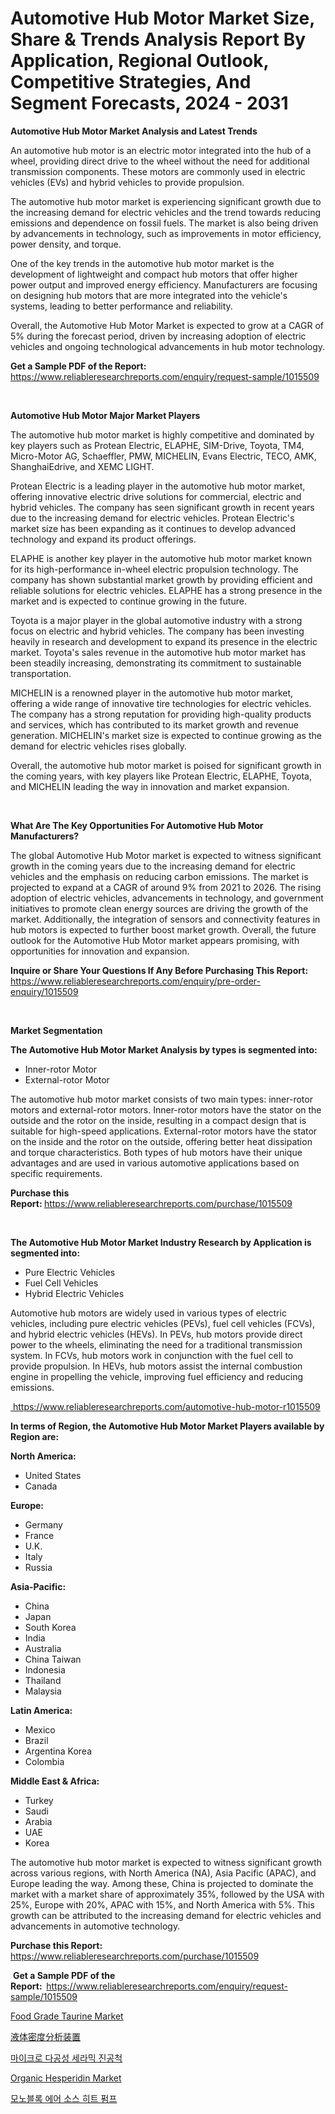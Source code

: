 <p><h1>Automotive Hub Motor Market Size, Share & Trends Analysis Report By Application, Regional Outlook, Competitive Strategies, And Segment Forecasts, 2024 - 2031</h1></p><p><strong>Automotive Hub Motor Market Analysis and Latest Trends</strong></p>
<p><p>An automotive hub motor is an electric motor integrated into the hub of a wheel, providing direct drive to the wheel without the need for additional transmission components. These motors are commonly used in electric vehicles (EVs) and hybrid vehicles to provide propulsion.</p><p>The automotive hub motor market is experiencing significant growth due to the increasing demand for electric vehicles and the trend towards reducing emissions and dependence on fossil fuels. The market is also being driven by advancements in technology, such as improvements in motor efficiency, power density, and torque.</p><p>One of the key trends in the automotive hub motor market is the development of lightweight and compact hub motors that offer higher power output and improved energy efficiency. Manufacturers are focusing on designing hub motors that are more integrated into the vehicle's systems, leading to better performance and reliability.</p><p>Overall, the Automotive Hub Motor Market is expected to grow at a CAGR of 5% during the forecast period, driven by increasing adoption of electric vehicles and ongoing technological advancements in hub motor technology.</p></p>
<p><strong>Get a Sample PDF of the Report:&nbsp;</strong> <a href="https://www.reliableresearchreports.com/enquiry/request-sample/1015509">https://www.reliableresearchreports.com/enquiry/request-sample/1015509</a></p>
<p>&nbsp;</p>
<p><strong>Automotive Hub Motor Major Market Players</strong></p>
<p><p>The automotive hub motor market is highly competitive and dominated by key players such as Protean Electric, ELAPHE, SIM-Drive, Toyota, TM4, Micro-Motor AG, Schaeffler, PMW, MICHELIN, Evans Electric, TECO, AMK, ShanghaiEdrive, and XEMC LIGHT. </p><p>Protean Electric is a leading player in the automotive hub motor market, offering innovative electric drive solutions for commercial, electric and hybrid vehicles. The company has seen significant growth in recent years due to the increasing demand for electric vehicles. Protean Electric's market size has been expanding as it continues to develop advanced technology and expand its product offerings.</p><p>ELAPHE is another key player in the automotive hub motor market known for its high-performance in-wheel electric propulsion technology. The company has shown substantial market growth by providing efficient and reliable solutions for electric vehicles. ELAPHE has a strong presence in the market and is expected to continue growing in the future.</p><p>Toyota is a major player in the global automotive industry with a strong focus on electric and hybrid vehicles. The company has been investing heavily in research and development to expand its presence in the electric market. Toyota's sales revenue in the automotive hub motor market has been steadily increasing, demonstrating its commitment to sustainable transportation.</p><p>MICHELIN is a renowned player in the automotive hub motor market, offering a wide range of innovative tire technologies for electric vehicles. The company has a strong reputation for providing high-quality products and services, which has contributed to its market growth and revenue generation. MICHELIN's market size is expected to continue growing as the demand for electric vehicles rises globally. </p><p>Overall, the automotive hub motor market is poised for significant growth in the coming years, with key players like Protean Electric, ELAPHE, Toyota, and MICHELIN leading the way in innovation and market expansion.</p></p>
<p>&nbsp;</p>
<p><strong>What Are The Key Opportunities For Automotive Hub Motor Manufacturers?</strong></p>
<p><p>The global Automotive Hub Motor market is expected to witness significant growth in the coming years due to the increasing demand for electric vehicles and the emphasis on reducing carbon emissions. The market is projected to expand at a CAGR of around 9% from 2021 to 2026. The rising adoption of electric vehicles, advancements in technology, and government initiatives to promote clean energy sources are driving the growth of the market. Additionally, the integration of sensors and connectivity features in hub motors is expected to further boost market growth. Overall, the future outlook for the Automotive Hub Motor market appears promising, with opportunities for innovation and expansion.</p></p>
<p><strong>Inquire or Share Your Questions If Any Before Purchasing This Report:</strong> <a href="https://www.reliableresearchreports.com/enquiry/pre-order-enquiry/1015509">https://www.reliableresearchreports.com/enquiry/pre-order-enquiry/1015509</a></p>
<p>&nbsp;</p>
<p><strong>Market Segmentation</strong></p>
<p><strong>The Automotive Hub Motor Market Analysis by types is segmented into:</strong></p>
<p><ul><li>Inner-rotor Motor</li><li>External-rotor Motor</li></ul></p>
<p><p>The automotive hub motor market consists of two main types: inner-rotor motors and external-rotor motors. Inner-rotor motors have the stator on the outside and the rotor on the inside, resulting in a compact design that is suitable for high-speed applications. External-rotor motors have the stator on the inside and the rotor on the outside, offering better heat dissipation and torque characteristics. Both types of hub motors have their unique advantages and are used in various automotive applications based on specific requirements.</p></p>
<p><strong>Purchase this Report:&nbsp;</strong><a href="https://www.reliableresearchreports.com/purchase/1015509">https://www.reliableresearchreports.com/purchase/1015509</a></p>
<p>&nbsp;</p>
<p><strong>The Automotive Hub Motor Market Industry Research by Application is segmented into:</strong></p>
<p><ul><li>Pure Electric Vehicles</li><li>Fuel Cell Vehicles</li><li>Hybrid Electric Vehicles</li></ul></p>
<p><p>Automotive hub motors are widely used in various types of electric vehicles, including pure electric vehicles (PEVs), fuel cell vehicles (FCVs), and hybrid electric vehicles (HEVs). In PEVs, hub motors provide direct power to the wheels, eliminating the need for a traditional transmission system. In FCVs, hub motors work in conjunction with the fuel cell to provide propulsion. In HEVs, hub motors assist the internal combustion engine in propelling the vehicle, improving fuel efficiency and reducing emissions.</p></p>
<p><a href="https://www.reliableresearchreports.com/automotive-hub-motor-r1015509">&nbsp;https://www.reliableresearchreports.com/automotive-hub-motor-r1015509</a></p>
<p><strong>In terms of Region, the Automotive Hub Motor Market Players available by Region are:</strong></p>
<p>
    <p> <strong> North America: </strong>
        <ul>
            <li>United States</li>
            <li>Canada</li>
        </ul>
        </p> 
    <p> <strong> Europe: </strong>
        <ul>
            <li>Germany</li>
            <li>France</li>
            <li>U.K.</li>
            <li>Italy</li>
            <li>Russia</li>
        </ul>
        </p> 
    <p> <strong> Asia-Pacific: </strong>
        <ul>
            <li>China</li>
            <li>Japan</li>
            <li>South Korea</li>
            <li>India</li>
            <li>Australia</li>
            <li>China Taiwan</li>
            <li>Indonesia</li>
            <li>Thailand</li>
            <li>Malaysia</li>
        </ul>
        </p> 
    <p> <strong> Latin America: </strong>
        <ul>
            <li>Mexico</li>
            <li>Brazil</li>
            <li>Argentina Korea</li>
            <li>Colombia</li>
        </ul>
        </p> 
    <p> <strong> Middle East & Africa: </strong>
        <ul>
            <li>Turkey</li>
            <li>Saudi</li>
            <li>Arabia</li>
            <li>UAE</li>
            <li>Korea</li>
        </ul>
    </p>
    </p>
<p><p>The automotive hub motor market is expected to witness significant growth across various regions, with North America (NA), Asia Pacific (APAC), and Europe leading the way. Among these, China is projected to dominate the market with a market share of approximately 35%, followed by the USA with 25%, Europe with 20%, APAC with 15%, and North America with 5%. This growth can be attributed to the increasing demand for electric vehicles and advancements in automotive technology.</p></p>
<p><strong>Purchase this Report: </strong><a href="https://www.reliableresearchreports.com/purchase/1015509">https://www.reliableresearchreports.com/purchase/1015509</a></p>
<p>&nbsp;<strong>Get a Sample PDF of the Report:&nbsp;&nbsp;</strong><a href="https://www.reliableresearchreports.com/enquiry/request-sample/1015509">https://www.reliableresearchreports.com/enquiry/request-sample/1015509</a></p>
<p><strong></strong></p>
<p><p><a href="https://github.com/liliskanaya73/Market-Research-Report-List-1/blob/main/food-grade-taurine-market.md">Food Grade Taurine Market</a></p><p><a href="https://github.com/ReyesKohler20231/Market-Research-Report-List-2/blob/main/6170885154208.md">液体密度分析装置</a></p><p><a href="https://github.com/Maeennan456456/Market-Research-Report-List-2/blob/main/4648363164823.md">마이크로 다공성 세라믹 진공척</a></p><p><a href="https://github.com/eeenafisainka/Market-Research-Report-List-1/blob/main/organic-hesperidin-market.md">Organic Hesperidin Market</a></p><p><a href="https://github.com/royErdmtyan906778/Market-Research-Report-List-2/blob/main/7259785164824.md">모노블록 에어 소스 히트 펌프</a></p></p>